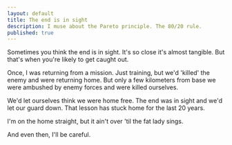 ```yaml
---
layout: default
title: The end is in sight
description: I muse about the Pareto principle. The 80/20 rule.
published: true
---
```


Sometimes you think the end is in sight. It's so close it's almost tangible. But that's when you're likely to get caught out.

Once, I was returning from a mission. Just training, but we'd 'killed' the enemy and were returning home. But only a few kilometers from base we were ambushed by enemy forces and were killed ourselves.

We'd let ourselves think we were home free. The end was in sight and we'd let our guard down. That lesson has stuck home for the last 20 years.

I'm on the home straight, but it ain't over 'til the fat lady sings.

And even then, I'll be careful.